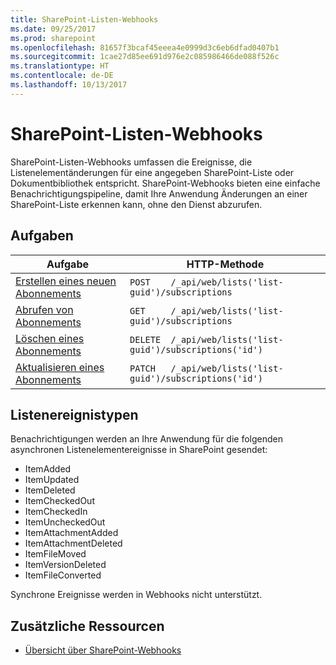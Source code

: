 ```yaml
---
title: SharePoint-Listen-Webhooks
ms.date: 09/25/2017
ms.prod: sharepoint
ms.openlocfilehash: 81657f3bcaf45eeea4e0999d3c6eb6dfad0407b1
ms.sourcegitcommit: 1cae27d85ee691d976e2c085986466de088f526c
ms.translationtype: HT
ms.contentlocale: de-DE
ms.lasthandoff: 10/13/2017
---
```

# <a name="sharepoint-list-webhooks"></a>SharePoint-Listen-Webhooks

SharePoint-Listen-Webhooks umfassen die Ereignisse, die Listenelementänderungen für eine angegeben SharePoint-Liste oder Dokumentbibliothek entspricht. SharePoint-Webhooks bieten eine einfache Benachrichtigungspipeline, damit Ihre Anwendung Änderungen an einer SharePoint-Liste erkennen kann, ohne den Dienst abzurufen.

## <a name="tasks"></a>Aufgaben
| Aufgabe                                                | HTTP-Methode                                                  |
|-----------------------------------------------------|--------------------------------------------------------------|
| [Erstellen eines neuen Abonnements](./create-subscription.md) | `POST    /_api/web/lists('list-guid')/subscriptions`         |
| [Abrufen von Abonnements](./get-subscription.md)          | `GET     /_api/web/lists('list-guid')/subscriptions`         |
| [Löschen eines Abonnements](./delete-subscription.md)       | `DELETE  /_api/web/lists('list-guid')/subscriptions('id')`   |
| [Aktualisieren eines Abonnements](./update-subscription.md)     | `PATCH   /_api/web/lists('list-guid')/subscriptions('id')`   |

## <a name="list-event-types"></a>Listenereignistypen
Benachrichtigungen werden an Ihre Anwendung für die folgenden asynchronen Listenelementereignisse in SharePoint gesendet:

* ItemAdded
* ItemUpdated
* ItemDeleted
* ItemCheckedOut
* ItemCheckedIn
* ItemUncheckedOut
* ItemAttachmentAdded
* ItemAttachmentDeleted
* ItemFileMoved
* ItemVersionDeleted
* ItemFileConverted

Synchrone Ereignisse werden in Webhooks nicht unterstützt.

## <a name="additional-resources"></a>Zusätzliche Ressourcen

* [Übersicht über SharePoint-Webhooks](../overview-sharepoint-webhooks.md)
